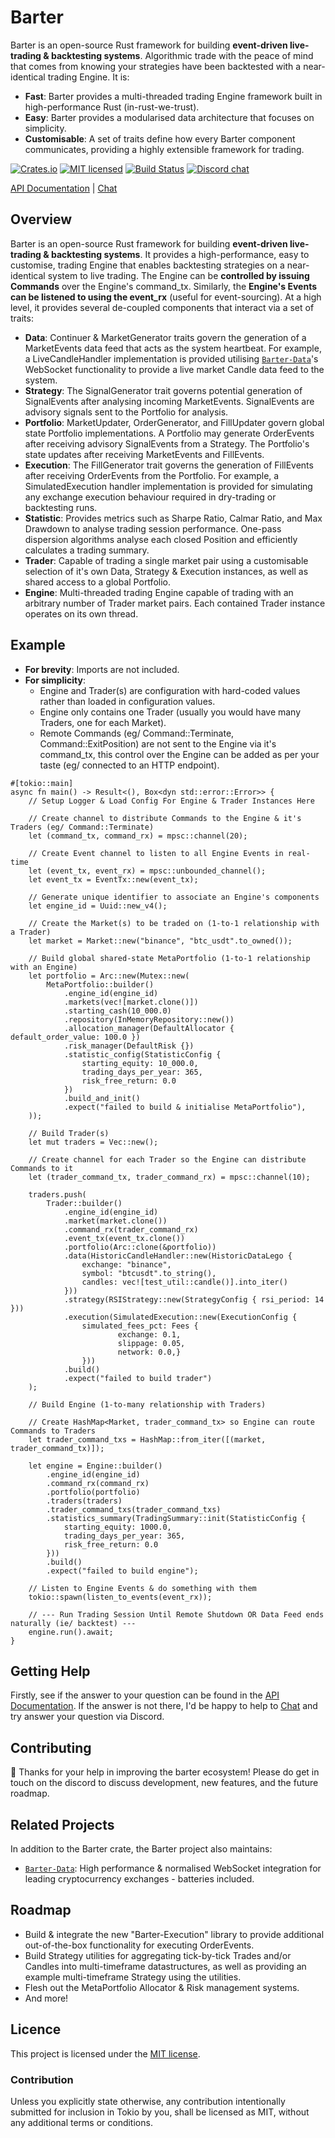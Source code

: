 # Barter
Barter is an open-source Rust framework for building **event-driven live-trading & backtesting systems**. 
Algorithmic trade with the peace of mind that comes from knowing your strategies have been
backtested with a near-identical trading Engine.
It is:
* **Fast**: Barter provides a multi-threaded trading Engine framework built in high-performance Rust (in-rust-we-trust).
* **Easy**: Barter provides a modularised data architecture that focuses on simplicity.
* **Customisable**: A set of traits define how every Barter component communicates, providing a highly extensible 
framework for trading.

[![Crates.io][crates-badge]][crates-url]
[![MIT licensed][mit-badge]][mit-url]
[![Build Status][actions-badge]][actions-url]
[![Discord chat][discord-badge]][discord-url]

[crates-badge]: https://img.shields.io/crates/v/barter.svg
[crates-url]: https://crates.io/crates/barter

[mit-badge]: https://img.shields.io/badge/license-MIT-blue.svg
[mit-url]: https://gitlab.com/open-source-keir/financial-modelling/trading/barter-rs/-/blob/main/LICENCE

[actions-badge]: https://gitlab.com/open-source-keir/financial-modelling/trading/barter-rs/badges/-/blob/main/pipeline.svg
[actions-url]: https://gitlab.com/open-source-keir/financial-modelling/trading/barter-rs/-/commits/master

[discord-badge]: https://img.shields.io/discord/910237311332151317.svg?logo=discord&style=flat-square
[discord-url]: https://discord.gg/wE7RqhnQMV

[API Documentation] |
[Chat]

[`Barter`]: https://crates.io/crates/barter
[`Barter-Data`]: https://crates.io/crates/barter-data
[API Documentation]: https://docs.rs/barter/latest/barter/
[Chat]: https://discord.gg/wE7RqhnQMV

## Overview
Barter is an open-source Rust framework for building **event-driven live-trading & backtesting systems**. It provides 
a high-performance, easy to customise, trading Engine that enables backtesting strategies on a near-identical system 
to live trading. The Engine can be **controlled by issuing Commands** over the Engine's command_tx. Similarly, 
the **Engine's Events can be listened to using the event_rx** (useful for event-sourcing). At a high level, 
it provides several de-coupled components that interact via a set of traits:

* **Data**: Continuer & MarketGenerator traits govern the generation of a MarketEvents data feed that acts as the system 
heartbeat. For example, a LiveCandleHandler implementation is provided utilising [`Barter-Data`]'s WebSocket functionality to
provide a live market Candle data feed to the system.
* **Strategy**: The SignalGenerator trait governs potential generation of SignalEvents after analysing incoming 
MarketEvents. SignalEvents are advisory signals sent to the Portfolio for analysis.
* **Portfolio**: MarketUpdater, OrderGenerator, and FillUpdater govern global state Portfolio implementations. A 
Portfolio may generate OrderEvents after receiving advisory SignalEvents from a Strategy. The Portfolio's state 
updates after receiving MarketEvents and FillEvents.
* **Execution**: The FillGenerator trait governs the generation of FillEvents after receiving OrderEvents from the 
Portfolio. For example, a SimulatedExecution handler implementation is provided for simulating any exchange execution
behaviour required in dry-trading or backtesting runs. 
* **Statistic**: Provides metrics such as Sharpe Ratio, Calmar Ratio, and Max Drawdown to analyse trading session 
performance. One-pass dispersion algorithms analyse each closed Position and efficiently calculates a trading summary.
* **Trader**: Capable of trading a single market pair using a customisable selection of it's own Data, Strategy & 
Execution instances, as well as shared access to a global Portfolio. 
* **Engine**: Multi-threaded trading Engine capable of trading with an arbitrary number of Trader market pairs. Each 
contained Trader instance operates on its own thread.

## Example
* **For brevity**: Imports are not included. 
* **For simplicity**: 
  * Engine and Trader(s) are configuration with hard-coded values rather than loaded in configuration values.
  * Engine only contains one Trader (usually you would have many Traders, one for each Market).
  * Remote Commands (eg/ Command::Terminate, Command::ExitPosition) are not sent to the Engine via it's command_tx, this 
    control over the Engine can be added as per your taste (eg/ connected to an HTTP endpoint). 

```rust,no_run
#[tokio::main]
async fn main() -> Result<(), Box<dyn std::error::Error>> {
    // Setup Logger & Load Config For Engine & Trader Instances Here

    // Create channel to distribute Commands to the Engine & it's Traders (eg/ Command::Terminate)
    let (command_tx, command_rx) = mpsc::channel(20);
    
    // Create Event channel to listen to all Engine Events in real-time
    let (event_tx, event_rx) = mpsc::unbounded_channel();
    let event_tx = EventTx::new(event_tx);
    
    // Generate unique identifier to associate an Engine's components
    let engine_id = Uuid::new_v4();
    
    // Create the Market(s) to be traded on (1-to-1 relationship with a Trader) 
    let market = Market::new("binance", "btc_usdt".to_owned());
    
    // Build global shared-state MetaPortfolio (1-to-1 relationship with an Engine)
    let portfolio = Arc::new(Mutex::new(
        MetaPortfolio::builder()
            .engine_id(engine_id)
            .markets(vec![market.clone()])
            .starting_cash(10_000.0)
            .repository(InMemoryRepository::new())
            .allocation_manager(DefaultAllocator { default_order_value: 100.0 })
            .risk_manager(DefaultRisk {})
            .statistic_config(StatisticConfig { 
                starting_equity: 10_000.0, 
                trading_days_per_year: 365, 
                risk_free_return: 0.0 
            })
            .build_and_init()
            .expect("failed to build & initialise MetaPortfolio"),
    ));
    
    // Build Trader(s)
    let mut traders = Vec::new();
    
    // Create channel for each Trader so the Engine can distribute Commands to it
    let (trader_command_tx, trader_command_rx) = mpsc::channel(10);

    traders.push(
        Trader::builder()
            .engine_id(engine_id)
            .market(market.clone())
            .command_rx(trader_command_rx)
            .event_tx(event_tx.clone())
            .portfolio(Arc::clone(&portfolio))
            .data(HistoricCandleHandler::new(HistoricDataLego {
                exchange: "binance",
                symbol: "btcusdt".to_string(),
                candles: vec![test_util::candle()].into_iter()
            }))
            .strategy(RSIStrategy::new(StrategyConfig { rsi_period: 14 }))
            .execution(SimulatedExecution::new(ExecutionConfig {
                simulated_fees_pct: Fees {
                        exchange: 0.1,
                        slippage: 0.05,
                        network: 0.0,}
                }))
            .build()
            .expect("failed to build trader")
    );
    
    // Build Engine (1-to-many relationship with Traders)
    
    // Create HashMap<Market, trader_command_tx> so Engine can route Commands to Traders 
    let trader_command_txs = HashMap::from_iter([(market, trader_command_tx)]);
    
    let engine = Engine::builder()
        .engine_id(engine_id)
        .command_rx(command_rx)
        .portfolio(portfolio)
        .traders(traders)
        .trader_command_txs(trader_command_txs)
        .statistics_summary(TradingSummary::init(StatisticConfig {
            starting_equity: 1000.0,
            trading_days_per_year: 365,
            risk_free_return: 0.0
        }))
        .build()
        .expect("failed to build engine");
        
    // Listen to Engine Events & do something with them
    tokio::spawn(listen_to_events(event_rx)); 
        
    // --- Run Trading Session Until Remote Shutdown OR Data Feed ends naturally (ie/ backtest) ---
    engine.run().await;
}
```

## Getting Help
Firstly, see if the answer to your question can be found in the [API Documentation]. If the answer is not there, I'd be
happy to help to [Chat] and try answer your question via Discord.

## Contributing
:tada: Thanks for your help in improving the barter ecosystem! Please do get in touch on the discord to discuss
development, new features, and the future roadmap.

## Related Projects
In addition to the Barter crate, the Barter project also maintains:
* [`Barter-Data`]: High performance & normalised WebSocket integration for leading cryptocurrency exchanges - batteries 
included.

## Roadmap
* Build & integrate the new "Barter-Execution" library to provide additional out-of-the-box functionality for executing
OrderEvents.
* Build Strategy utilities for aggregating tick-by-tick Trades and/or Candles into multi-timeframe datastructures, as well
as providing an example multi-timeframe Strategy using the utilities.  
* Flesh out the MetaPortfolio Allocator & Risk management systems.
* And more!

## Licence
This project is licensed under the [MIT license].

[MIT license]: https://gitlab.com/open-source-keir/financial-modelling/trading/barter-rs/-/blob/master/LICENSE

### Contribution
Unless you explicitly state otherwise, any contribution intentionally submitted
for inclusion in Tokio by you, shall be licensed as MIT, without any additional
terms or conditions.